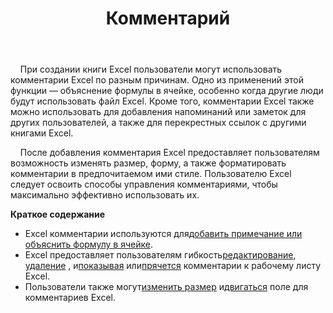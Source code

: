﻿---
title: Комментарий
second_title: Aspose.Cells Cloud Documen
type: docs
url: /ru/comments/
aliases: [/working-with-comments/]
keywords: REST API, spreadsheets, excel, comment
description: "Cells.Облако API для Excel работает: комментарии работают"
weight: 100
---
&nbsp;&nbsp;&nbsp;&nbsp;При создании книги Excel пользователи могут использовать комментарии Excel по разным причинам. Одно из применений этой функции — объяснение формулы в ячейке, особенно когда другие люди будут использовать файл Excel. Кроме того, комментарии Excel также можно использовать для добавления напоминаний или заметок для других пользователей, а также для перекрестных ссылок с другими книгами Excel.

&nbsp;&nbsp;&nbsp;&nbsp;После добавления комментария Excel предоставляет пользователям возможность изменять размер, форму, а также форматировать комментарии в предпочитаемом ими стиле. Пользователю Excel следует освоить способы управления комментариями, чтобы максимально эффективно использовать их.

**Краткое содержание**

-  Excel комментарии используются для[добавить примечание или объяснить формулу в ячейке](/cells/ru/comments/add/).
- Excel предоставляет пользователям гибкость[редактирование](/cells/ru/comments/update/), [удаление](/cells/ru/comments/delete/) , и[показывая](/cells/ru/comments/get/) или[прячется](/cells/ru/comments/update/) комментарии к рабочему листу Excel.
-  Пользователи также могут[изменить размер](/cells/ru/comments/update/) и[двигаться](/cells/ru/comments/update/) поле для комментариев Excel.
